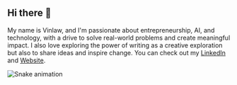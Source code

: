 ## Hi there 👋

My name is Vinlaw, and I'm passionate about entrepreneurship, AI, and technology, with a drive to solve real-world problems and create meaningful impact. I also love exploring the power of writing as a creative exploration but also to share ideas and inspire change. You can check out my [LinkedIn](www.linkedin.com/in/vinlaw-mudehwe) and [Website](www.vinlawmudehwe.com). 




![Snake animation](https://raw.githubusercontent.com/{Vinlaw3661}/{Vinlaw3661}/output/github-contribution-grid-snake-dark.svg)
